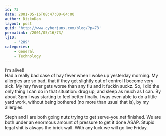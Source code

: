 ```yaml
---
id: 73
date: 2001-05-16T08:47:00-04:00
author: DizkoDan
layout: post
guid: 'http://www.cyberjunx.com/blog/?p=73'
permalink: /2001/05/16/73/
ljID:
    - '289'
categories:
    - General
    - Technology
---
```


I’m alive!!  
Had a really bad case of hay fever when I woke up yesterday morning. My allergies are so bad, that if they get slightly out of control I become very sick. My hay fever gets worse than any flu and it fuckin suckz. So, I did the only thing I can do in that situation: drug up, and sleep as much as I can. By about 3pm I was starting to feel better finally. I was even able to do a little yard work, without being bothered (no more than usual that is), by my allergies.

Steph and I are both going nutz trying to get serve-you.net finished. We are both under an enormous amount of pressure to get it done ASAP. Stupid legal shit is always the brick wall. With any luck we will go live Friday.